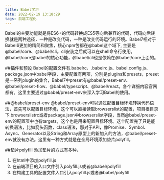 ```yaml
---
title: Babel学习
date: 2022-02-19 13:18:29
tags: 前端工程化
---
```


Babel的主要功能就是将ES6+的代码转换成ES5等向后兼容的代码，代码向后转换就是两种途径，一种是改变代码，一种是改变代码运行的环境。Babel7相对于Babel6更加的精简和聚焦，核心npm包都在@babel这个域下, 主要是@babel/core、@babel/cli。cli安装之后就可以在shell命令行使用，@babel/core是babel的核心功能，@babel/cli也是依赖在@babel/core上面的。

##插件和预设
Babel的配置文件有.babelrc、.babelrc.js、babel.config.js、package.json中babel字段，主要配置有两项，分别是plugins和presets，preset是一系列plugin的集合，Babel7中preset有@babel/preset-env、@babel/preset-flow、@babel/typescript、@babel/react。各个详细内容官网都有，这里主要通过@babel/preset-env来深入学习Babel的使用。

##@babel/preset-env
@babel/preset-env可以通过配置目标环境转换代码语法，首先可以配置目标环境，这个可以直接读取browserslist的配置，项目根目录下.browserslistrc或者package.json中browserslist字段，当然@babel/preset-env的配置项中也有targets，这个也是用来配置目标环境。这个配置完了只是能转换语法，比如箭头函数，class语法，那对于API，像Promise、Symbol、Async、Generator以及String和Array原型上的新加入的方法，@babel/preset-env就没有办法。这里有一种方式就是在全局环境添加垫片polyfill。

##垫片polyfill
添加垫片的方式有多种，
  1. 在html中添加polyfill.js
  2. 在前端项目的入口文件引入polyfill.js或者@babel/polyfill
  3. 在构建工具的配置文件入口引入polyfill.js或者@babel/polyfill

